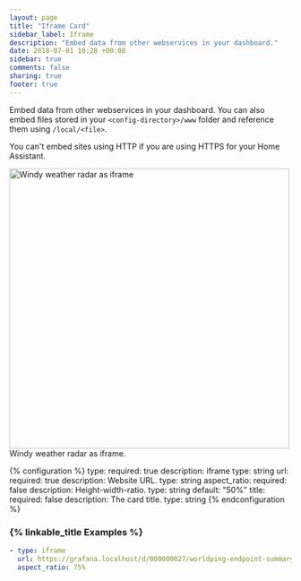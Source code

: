 ```yaml
---
layout: page
title: "Iframe Card"
sidebar_label: Iframe
description: "Embed data from other webservices in your dashboard."
date: 2018-07-01 10:28 +00:00
sidebar: true
comments: false
sharing: true
footer: true
---
```


Embed data from other webservices in your dashboard. You can also embed files stored in your `<config-directory>/www` folder and reference them using `/local/<file>`.

<p class='note warning'>
You can't embed sites using HTTP if you are using HTTPS for your Home Assistant.
</p>

<p class='img'>
  <img width="500" src='/images/lovelace/lovelace_iframe.png' alt='Windy weather radar as iframe'>
  Windy weather radar as iframe.
</p>

{% configuration %}
type:
  required: true
  description: iframe
  type: string
url:
  required: true
  description: Website URL.
  type: string
aspect_ratio:
  required: false
  description: Height-width-ratio.
  type: string
  default: "50%"
title:
  required: false
  description: The card title.
  type: string
{% endconfiguration %}

### {% linkable_title Examples %}

```yaml
- type: iframe
  url: https://grafana.localhost/d/000000027/worldping-endpoint-summary?var-probe=All&panelId=2&fullscreen&orgId=3&theme=light
  aspect_ratio: 75%
```
